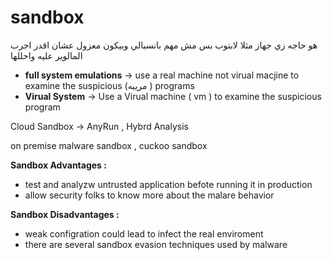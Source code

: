# **sandbox**

هو حاجه زي جهاز مثلا لابتوب بس مش مهم بانسبالي وبيكون معزول عشان اقدر اجرب المالوير عليه واحللها 

- **full system emulations** → use a real machine not virual macjine to examine the suspicious (مريبه ) programs
- **Virual System** → Use a Virual machine ( vm ) to examine the suspicious program

Cloud Sandbox → AnyRun , Hybrd Analysis

on premise malware sandbox , cuckoo sandbox

**Sandbox Advantages :**

- test and analyzw untrusted application befote running it in production
- allow security folks to know more about the malare behavior

**Sandbox Disadvantages :**

- weak configration could lead to infect the real enviroment
- there are several sandbox evasion techniques used by malware